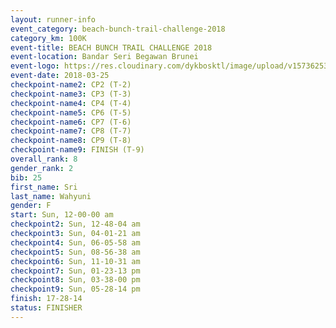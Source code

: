 ```yaml
---
layout: runner-info 
event_category: beach-bunch-trail-challenge-2018 
category_km: 100K 
event-title: BEACH BUNCH TRAIL CHALLENGE 2018 
event-location: Bandar Seri Begawan Brunei 
event-logo: https://res.cloudinary.com/dykbosktl/image/upload/v1573625354/Logo/Logo_qug4sc.jpg 
event-date: 2018-03-25 
checkpoint-name2: CP2 (T-2) 
checkpoint-name3: CP3 (T-3) 
checkpoint-name4: CP4 (T-4) 
checkpoint-name5: CP6 (T-5) 
checkpoint-name6: CP7 (T-6) 
checkpoint-name7: CP8 (T-7) 
checkpoint-name8: CP9 (T-8) 
checkpoint-name9: FINISH (T-9) 
overall_rank: 8
gender_rank: 2
bib: 25
first_name: Sri
last_name: Wahyuni
gender: F
start: Sun, 12-00-00 am
checkpoint2: Sun, 12-48-04 am
checkpoint3: Sun, 04-01-21 am
checkpoint4: Sun, 06-05-58 am
checkpoint5: Sun, 08-56-38 am
checkpoint6: Sun, 11-10-31 am
checkpoint7: Sun, 01-23-13 pm
checkpoint8: Sun, 03-38-00 pm
checkpoint9: Sun, 05-28-14 pm
finish: 17-28-14
status: FINISHER
---
```

